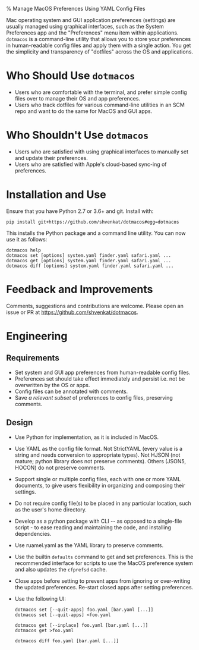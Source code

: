 % Manage MacOS Preferences Using YAML Config Files

Mac operating system and GUI application preferences (settings) are usually
managed using graphical interfaces, such as the System Preferences app and the
"Preferences" menu item within applications. `dotmacos` is a command-line
utility that allows you to store your preferences in human-readable config files
and apply them with a single action. You get the simplicity and transparency of
"dotfiles" across the OS and applications.


# Who Should Use `dotmacos`

  * Users who are comfortable with the terminal, and prefer simple config files
    over to manage their OS and app preferences.
  * Users who track dotfiles for various command-line utilities in an SCM repo
    and want to do the same for MacOS and GUI apps.


# Who Shouldn't Use `dotmacos`

  * Users who are satisfied with using graphical interfaces to manually set and
    update their preferences.
  * Users who are satisfied with Apple's cloud-based sync-ing of preferences.


# Installation and Use

Ensure that you have Python 2.7 or 3.6+ and git. Install with:

    pip install git+https://github.com/shvenkat/dotmacos#egg=dotmacos

This installs the Python package and a command line utility. You can now use it
as follows:

    dotmacos help
    dotmacos set [options] system.yaml finder.yaml safari.yaml ...
    dotmacos get [options] system.yaml finder.yaml safari.yaml ...
    dotmacos diff [options] system.yaml finder.yaml safari.yaml ...


# Feedback and Improvements

Comments, suggestions and contributions are welcome. Please open an issue or PR
at https://github.com/shvenkat/dotmacos.


# Engineering

## Requirements

  * Set system and GUI app preferences from human-readable config files.
  * Preferences set should take effect immediately and persist i.e. not be
    overwritten by the OS or apps.
  * Config files can be annotated with comments.
  * Save _a relevant subset_ of preferences to config files, preserving
    comments.

## Design

  * Use Python for implementation, as it is included in MacOS.
  * Use YAML as the config file format. Not StrictYAML (every value is a string
    and needs conversion to appropriate types). Not HJSON (not mature; python
    library does not preserve comments). Others (JSON5, HOCON) do not preserve
    comments.
  * Support single or multiple config files, each with one or more YAML
    documents, to give users flexibility in organizing and composing their
    settings.
  * Do not require config file(s) to be placed in any particular location, such
    as the user's home directory.
  * Develop as a python package with CLI -- as opposed to a single-file script -
    to ease reading and maintaining the code, and installing dependencies.
  * Use ruamel.yaml as the YAML library to preserve comments.
  * Use the builtin `defaults` command to get and set preferences. This is the
    recommended interface for scripts to use the MacOS preference system and
    also updates the `cfprefsd` cache.
  * Close apps before setting to prevent apps from ignoring or over-writing the
    updated preferences. Re-start closed apps after setting preferences.
  * Use the following UI:

        dotmacos set [--quit-apps] foo.yaml [bar.yaml [...]]
        dotmacos set [--quit-apps] <foo.yaml

        dotmacos get [--inplace] foo.yaml [bar.yaml [...]]
        dotmacos get >foo.yaml

        dotmacos diff foo.yaml [bar.yaml [...]]
